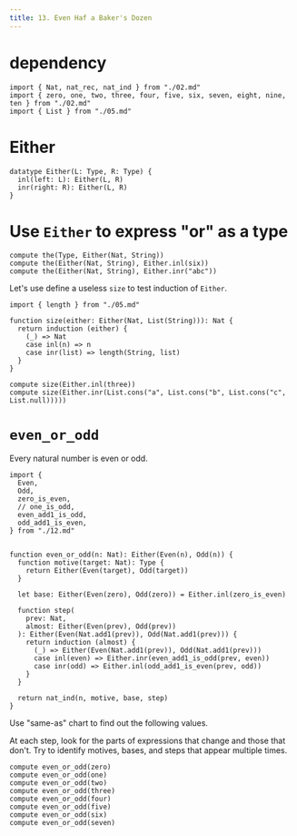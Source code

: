 ```yaml
---
title: 13. Even Haf a Baker's Dozen
---
```


# dependency

```cicada
import { Nat, nat_rec, nat_ind } from "./02.md"
import { zero, one, two, three, four, five, six, seven, eight, nine, ten } from "./02.md"
import { List } from "./05.md"
```

# Either

```cicada
datatype Either(L: Type, R: Type) {
  inl(left: L): Either(L, R)
  inr(right: R): Either(L, R)
}
```

# Use `Either` to express "or" as a type

```cicada
compute the(Type, Either(Nat, String))
compute the(Either(Nat, String), Either.inl(six))
compute the(Either(Nat, String), Either.inr("abc"))
```

Let's use define a useless `size` to test induction of `Either`.

```cicada
import { length } from "./05.md"

function size(either: Either(Nat, List(String))): Nat {
  return induction (either) {
    (_) => Nat
    case inl(n) => n
    case inr(list) => length(String, list)
  }
}

compute size(Either.inl(three))
compute size(Either.inr(List.cons("a", List.cons("b", List.cons("c", List.null)))))
```

# `even_or_odd`

Every natural number is even or odd.

```cicada
import {
  Even,
  Odd,
  zero_is_even,
  // one_is_odd,
  even_add1_is_odd,
  odd_add1_is_even,
} from "./12.md"


function even_or_odd(n: Nat): Either(Even(n), Odd(n)) {
  function motive(target: Nat): Type {
    return Either(Even(target), Odd(target))
  }

  let base: Either(Even(zero), Odd(zero)) = Either.inl(zero_is_even)

  function step(
    prev: Nat,
    almost: Either(Even(prev), Odd(prev))
  ): Either(Even(Nat.add1(prev)), Odd(Nat.add1(prev))) {
    return induction (almost) {
      (_) => Either(Even(Nat.add1(prev)), Odd(Nat.add1(prev)))
      case inl(even) => Either.inr(even_add1_is_odd(prev, even))
      case inr(odd) => Either.inl(odd_add1_is_even(prev, odd))
    }
  }

  return nat_ind(n, motive, base, step)
}
```

Use "same-as" chart to find out the following values.

At each step, look for the parts of expressions that change and those that don't.
Try to identify motives, bases, and steps that appear multiple times.

```cicada
compute even_or_odd(zero)
compute even_or_odd(one)
compute even_or_odd(two)
compute even_or_odd(three)
compute even_or_odd(four)
compute even_or_odd(five)
compute even_or_odd(six)
compute even_or_odd(seven)
```
